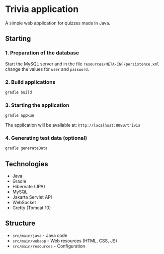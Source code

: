 # Trivia application

A simple web application for quizzes made in Java.


## Starting

### 1. Preparation of the database
Start the MySQL server and in the file `resources/META-INF/persistence.xml` change the values ​​for `user` and `password`.

### 2. Build applications
```bash
gradle build
```

### 3. Starting the application
```bash
gradle appRun
```

The application will be available at: `http://localhost:8080/trivia`

### 4. Generating test data (optional)
```bash
gradle generateData
```

## Technologies

- Java
- Gradle
- Hibernate (JPA)
- MySQL
- Jakarta Servlet API
- WebSocket
- Gretty (Tomcat 10)

## Structure

- `src/main/java` - Java code
- `src/main/webapp` - Web resources (HTML, CSS, JS)
- `src/main/resources` - Configuration
